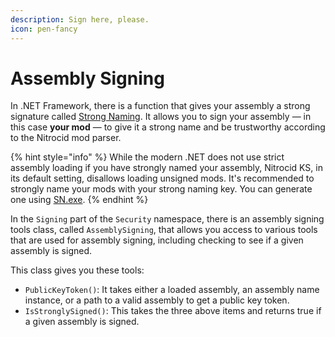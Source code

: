 ```yaml
---
description: Sign here, please.
icon: pen-fancy
---
```


# Assembly Signing

In .NET Framework, there is a function that gives your assembly a strong signature called [Strong Naming](https://learn.microsoft.com/en-us/dotnet/standard/library-guidance/strong-naming). It allows you to sign your assembly — in this case **your mod** — to give it a strong name and be trustworthy according to the Nitrocid mod parser.

{% hint style="info" %}
While the modern .NET does not use strict assembly loading if you have strongly named your assembly, Nitrocid KS, in its default setting, disallows loading unsigned mods. It's recommended to strongly name your mods with your strong naming key. You can generate one using [SN.exe](https://learn.microsoft.com/en-us/dotnet/framework/tools/sn-exe-strong-name-tool).
{% endhint %}

In the `Signing` part of the `Security` namespace, there is an assembly signing tools class, called `AssemblySigning`, that allows you access to various tools that are used for assembly signing, including checking to see if a given assembly is signed.

This class gives you these tools:

* `PublicKeyToken()`: It takes either a loaded assembly, an assembly name instance, or a path to a valid assembly to get a public key token.
* `IsStronglySigned()`: This takes the three above items and returns true if a given assembly is signed.
